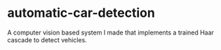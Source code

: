 # automatic-car-detection

A computer vision based system I made that implements a trained Haar cascade to detect vehicles.
